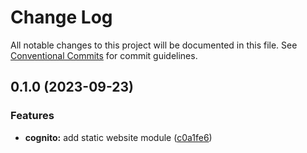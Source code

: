# Change Log

All notable changes to this project will be documented in this file.
See [Conventional Commits](https://conventionalcommits.org) for commit guidelines.

## 0.1.0 (2023-09-23)


### Features

* **cognito:** add static website module ([c0a1fe6](https://github.com/aldra-consulting/infrastructure-modules/commit/c0a1fe66e9da3370b2d72edef6438d4f38651c6b))
